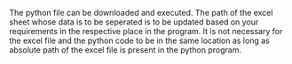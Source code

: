 The python file can be downloaded and executed.
The path of the excel sheet whose data is to be seperated is to be updated based on your requirements in the respective place in the program.
It is not necessary for the excel file and the python code to be in the same location as long as absolute path of the excel file is present in the python program.
